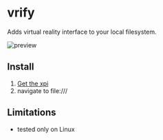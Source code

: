 # vrify
Adds virtual reality interface to your local filesystem.

![preview](https://vatelier.net/MyDemo/vrify/preview.jpg)

## Install
1. [Get the xpi](https://vatelier.net/MyDemo/vrify/vrify-0.1-an%2bfx.xpi)
1. navigate to file:/// 

## Limitations
- tested only on Linux
